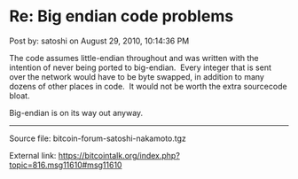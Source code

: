 # Re: Big endian code problems

Post by: satoshi on August 29, 2010, 10:14:36 PM

The code assumes little-endian throughout and was written with the intention of never being ported to big-endian. &nbsp;Every integer that is sent over the network would have to be byte swapped, in addition to many dozens of other places in code. &nbsp;It would not be worth the extra sourcecode bloat.

Big-endian is on its way out anyway.

---

Source file: bitcoin-forum-satoshi-nakamoto.tgz

External link: https://bitcointalk.org/index.php?topic=816.msg11610#msg11610
